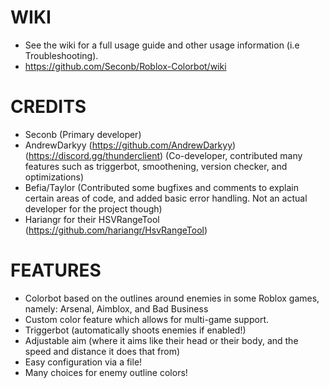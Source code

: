 # WIKI
- See the wiki for a full usage guide and other usage information (i.e Troubleshooting).
- https://github.com/Seconb/Roblox-Colorbot/wiki

# CREDITS

- Seconb (Primary developer)
- AndrewDarkyy (https://github.com/AndrewDarkyy) (https://discord.gg/thunderclient) (Co-developer, contributed many features such as triggerbot, smoothening, version checker, and optimizations)
- Befia/Taylor (Contributed some bugfixes and comments to explain certain areas of code, and added basic error handling. Not an actual developer for the project though)
- Hariangr for their HSVRangeTool (https://github.com/hariangr/HsvRangeTool)

# FEATURES

- Colorbot based on the outlines around enemies in some Roblox games, namely: Arsenal, Aimblox, and Bad Business
- Custom color feature which allows for multi-game support.
- Triggerbot (automatically shoots enemies if enabled!)
- Adjustable aim (where it aims like their head or their body, and the speed and distance it does that from)
- Easy configuration via a file!
- Many choices for enemy outline colors!
